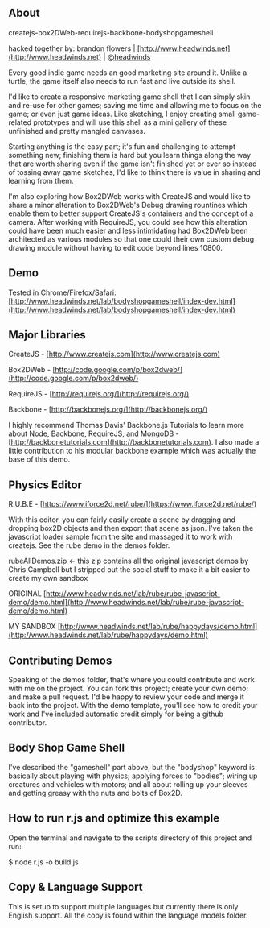 ## About

createjs-box2DWeb-requirejs-backbone-bodyshopgameshell

hacked together by: brandon flowers | [http://www.headwinds.net](http://www.headwinds.net) | [@headwinds](http://twitter.com/headwinds)

Every good indie game needs an good marketing site around it. Unlike a turtle, the game itself also needs to run fast and live outside its shell.

I'd like to create a responsive marketing game shell that I can simply skin and re-use for other games; saving me time and allowing me to focus on the game; or even just game ideas. Like sketching, I enjoy creating small game-related prototypes and will use this shell as a mini gallery of these unfinished and pretty mangled canvases. 

Starting anything is the easy part; it's fun and challenging to attempt something new; finishing them is hard but you learn things along the way that are worth sharing even if the game isn't finished yet or ever so instead of tossing away game sketches, I'd like to think there is value in sharing and learning from them. 

I'm also exploring how Box2DWeb works with CreateJS and would like to share a minor alteration to Box2DWeb's Debug drawing rountines which enable them to better support CreateJS's containers and the concept of a camera. After working with RequireJS, you could see how this alteration could have been much easier and less intimidating had Box2DWeb been architected as various modules so that one could their own custom debug drawing module without having to edit code beyond lines 10800.  

## Demo

Tested in Chrome/Firefox/Safari:
[http://www.headwinds.net/lab/bodyshopgameshell/index-dev.html](http://www.headwinds.net/lab/bodyshopgameshell/index-dev.html)

## Major Libraries

CreateJS - [http://www.createjs.com](http://www.createjs.com)

Box2DWeb - [http://code.google.com/p/box2dweb/](http://code.google.com/p/box2dweb/)

RequireJS - [http://requirejs.org/](http://requirejs.org/)

Backbone - [http://backbonejs.org/](http://backbonejs.org/)

I highly recommend Thomas Davis' Backbone.js Tutorials to learn more about Node, Backbone, RequireJS, and MongoDB - [http://backbonetutorials.com](http://backbonetutorials.com). I also made a little contribution to his modular backbone example which was actually the base of this demo. 

## Physics Editor 

R.U.B.E -  [https://www.iforce2d.net/rube/](https://www.iforce2d.net/rube/)

With this editor, you can fairly easily create a scene by dragging and dropping box2D objects and then export that scene as json. I've taken the javascript loader sample from the site and massaged it to work with createjs. See the rube demo in the demos folder. 

rubeAllDemos.zip <- this zip contains all the original javascript demos by Chris Campbell but I stripped out the social stuff to make it a bit easier to create my own sandbox

ORIGINAL
[http://www.headwinds.net/lab/rube/rube-javascript-demo/demo.html](http://www.headwinds.net/lab/rube/rube-javascript-demo/demo.html)

MY SANDBOX 
[http://www.headwinds.net/lab/rube/happydays/demo.html](http://www.headwinds.net/lab/rube/happydays/demo.html)


## Contributing Demos

Speaking of the demos folder, that's where you could contribute and work with me on the project. You can fork this project; create your own demo; and make a pull request. I'd be happy to review your code and merge it back into the project. With the demo template, you'll see how to credit your work and I've included automatic credit simply for being a github contributor.  

## Body Shop Game Shell

I've described the "gameshell" part above, but the "bodyshop" keyword is basically about playing with physics; applying forces to "bodies"; wiring up creatures and vehicles with motors; and all about rolling up your sleeves and getting greasy with the nuts and bolts of Box2D. 

## How to run r.js and optimize this example

Open the terminal and navigate to the scripts directory of this project and run:

$ node r.js -o build.js

## Copy & Language Support

This is setup to support multiple languages but currently there is only English support. All the copy is found within the language models folder.  
